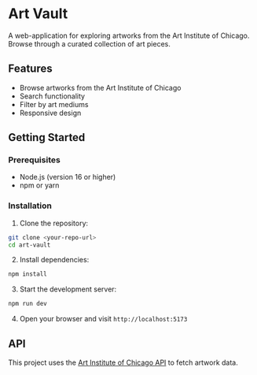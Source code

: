 # Art Vault

A web-application for exploring artworks from the Art Institute of Chicago. Browse through a curated collection of art pieces.

## Features

- Browse artworks from the Art Institute of Chicago
- Search functionality
- Filter by art mediums
- Responsive design

## Getting Started

### Prerequisites

- Node.js (version 16 or higher)
- npm or yarn

### Installation

1. Clone the repository:
```bash
git clone <your-repo-url>
cd art-vault
```

2. Install dependencies:
```bash
npm install
```

3. Start the development server:
```bash
npm run dev
```

4. Open your browser and visit `http://localhost:5173`

## API

This project uses the [Art Institute of Chicago API](https://api.artic.edu/docs/) to fetch artwork data.